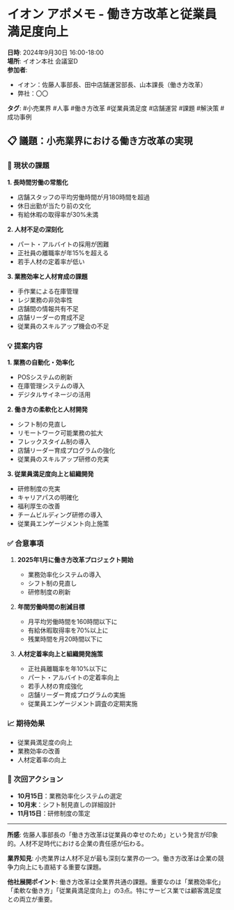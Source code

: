 # イオン アポメモ - 働き方改革と従業員満足度向上

**日時**: 2024年9月30日 16:00-18:00  
**場所**: イオン本社 会議室D  
**参加者**: 
- イオン：佐藤人事部長、田中店舗運営部長、山本課長（働き方改革）
- 弊社：〇〇

**タグ**: #小売業界 #人事 #働き方改革 #従業員満足度 #店舗運営 #課題 #解決策 #成功事例

## 📋 議題：小売業界における働き方改革の実現

### 🚨 現状の課題

**1. 長時間労働の常態化**
- 店舗スタッフの平均労働時間が月180時間を超過
- 休日出勤が当たり前の文化
- 有給休暇の取得率が30%未満

**2. 人材不足の深刻化**
- パート・アルバイトの採用が困難
- 正社員の離職率が年15%を超える
- 若手人材の定着率が低い

**3. 業務効率と人材育成の課題**
- 手作業による在庫管理
- レジ業務の非効率性
- 店舗間の情報共有不足
- 店舗リーダーの育成不足
- 従業員のスキルアップ機会の不足

### 💡 提案内容

**1. 業務の自動化・効率化**
- POSシステムの刷新
- 在庫管理システムの導入
- デジタルサイネージの活用

**2. 働き方の柔軟化と人材開発**
- シフト制の見直し
- リモートワーク可能業務の拡大
- フレックスタイム制の導入
- 店舗リーダー育成プログラムの強化
- 従業員のスキルアップ研修の充実

**3. 従業員満足度向上と組織開発**
- 研修制度の充実
- キャリアパスの明確化
- 福利厚生の改善
- チームビルディング研修の導入
- 従業員エンゲージメント向上施策

### ✅ 合意事項

1. **2025年1月に働き方改革プロジェクト開始**
   - 業務効率化システムの導入
   - シフト制の見直し
   - 研修制度の刷新

2. **年間労働時間の削減目標**
   - 月平均労働時間を160時間以下に
   - 有給休暇取得率を70%以上に
   - 残業時間を月20時間以下に

3. **人材定着率向上と組織開発施策**
   - 正社員離職率を年10%以下に
   - パート・アルバイトの定着率向上
   - 若手人材の育成強化
   - 店舗リーダー育成プログラムの実施
   - 従業員エンゲージメント調査の定期実施

### 📈 期待効果

- 従業員満足度の向上
- 業務効率の改善
- 人材定着率の向上

### 🔄 次回アクション

- **10月15日**：業務効率化システムの選定
- **10月末**：シフト制見直しの詳細設計
- **11月15日**：研修制度の策定

---

**所感**: 
佐藤人事部長の「働き方改革は従業員の幸せのため」という発言が印象的。人材不足時代における企業の責任感が伝わる。

**業界知見**: 
小売業界は人材不足が最も深刻な業界の一つ。働き方改革は企業の競争力向上にも直結する重要な課題。

**他社展開ポイント**: 
働き方改革は全業界共通の課題。重要なのは「業務効率化」「柔軟な働き方」「従業員満足度向上」の3点。特にサービス業では顧客満足度との両立が重要。 